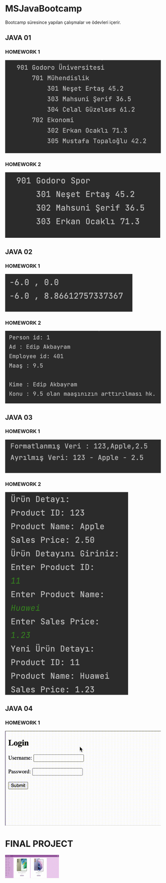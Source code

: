 # MSJavaBootcamp

Bootcamp süresince yapılan çalışmalar ve ödevleri içerir. 

## JAVA 01

### HOMEWORK 1

<img src="JavaProject/src/Java01/godoro/education/Homework1.png" width="auto">

### HOMEWORK 2

<img src="JavaProject/src/Java01/godoro/sports/Homework2.png" width="auto">

## JAVA 02

### HOMEWORK 1

<img src="JavaProject/src/Java02/godoro/draw/homework.png" width="auto">

### HOMEWORK 2

<img src="JavaProject/src/Java02/godoro/inheritance/homework.png" width="auto">

## JAVA 03

### HOMEWORK 1

<img src="JavaProject/src/Java03/godoro/hw1/homework.png" width="auto">

### HOMEWORK 2

<img src="JavaProject/src/Java03/godoro/hw2/homework.png" width="auto">

## JAVA 04

### HOMEWORK 1

<img src="JDBCProject/hw1/src/main/webapp/homework.gif" width="auto">

# FINAL PROJECT

<img src="FinalPRoject/final.gif" width="auto">



